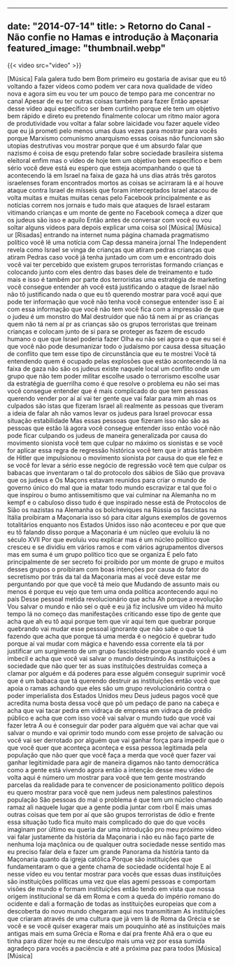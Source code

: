 
---
date: "2014-07-14"
title: > 
    Retorno do Canal - Não confie no Hamas e introdução à Maçonaria
featured_image: "thumbnail.webp"
---

{{< video src="video" >}}


[Música]
Fala galera tudo bem Bom primeiro eu
gostaria de avisar que eu tô voltando a
fazer vídeos como podem ver cara nova
qualidade de vídeo nova e agora sim eu
vou ter um pouco de tempo para me
concentrar no canal Apesar de eu ter
outras coisas também para fazer Então
apesar desse vídeo aqui específico ser
bem curtinho porque ele tem um objetivo
bem rápido e direto eu pretendo
finalmente colocar um ritmo maior agora
de produtividade vou voltar a falar
sobre laicidade vou fazer aquele vídeo
que eu já prometi pelo menos umas duas
vezes para mostrar para vocês porque
Marxismo comunismo anarquismo essas
coisas não funcionam são utopias
destrutivas vou mostrar porque que é um
absurdo falar que nazismo é coisa de
esqu pretendo falar sobre sociedade
brasileira sistema eleitoral enfim mas o
vídeo de hoje tem um objetivo bem
específico e bem sério você deve está eu
espero que esteja acompanhando o que tá
acontecendo lá em Israel na faixa de
gaza há uns dias atrás três garotos
israelenses foram encontrados mortos as
coisas se acirraram lá e aí houve ataque
contra Israel de mísseis que foram
interceptados Israel atacou de volta
muitas e muitas muitas cenas pelo
Facebook principalmente e as notícias
correm nos jornais e tudo mais que
ataques de Israel estaram vitimando
crianças e um monte de gente no Facebook
começa a dizer que os judeus são isso e
aquilo
Então antes de conversar com você eu vou
soltar alguns vídeos para depois
explicar uma coisa sol
[Música]
[Música]
ur
[Risadas]
entrando na internet numa página chamada
pragmatismo político você lê uma notícia
com Cap dessa maneira jornal The
Independent revela como Israel se vinga
de crianças que atiram pedras crianças
que atiram Pedras caso você já tenha
juntado um com um e encontrado dois você
vai ter percebido que existem grupos
terroristas formando crianças e
colocando junto com eles dentro das
bases dele de treinamento e tudo mais e
isso é também por parte dos terroristas
uma estratégia de marketing você
consegue entender ah você está
justificando o ataque de Israel não não
tô justificando nada o que eu tô
querendo mostrar para você aqui que pode
ter informação que você não tenha você
consegue entender isso E aí com essa
informação que você não tem você fica
com a impressão de que o judeu é um
monstro do Mal destruidor que não tá nem
aí pr as crianças quem não tá nem aí pr
as crianças são os grupos terroristas
que treinam crianças e colocam junto de
si para se proteger as fazem de escudo
humano o que que Israel poderia fazer
Olha eu não sei agora o que eu sei é que
você não pode desumanizar todo o
judaísmo por causa dessa situação de
conflito que tem esse tipo de
circunstância que eu te mostrei Você tá
entendendo quem é ocupado pelas
explosões que estão acontecendo lá na
faixa de gaza não são os judeus existe
naquele local um conflito onde um grupo
que não tem poder militar escolhe usado
o terrorismo escolhe usar da estratégia
de guerrilha como é que resolve o
problema eu não sei mas você consegue
entender que é mais complicado do que
tem pessoas querendo vender por aí aí
vai ter gente que vai falar para mim ah
mas os culpados são istas que fizeram
Israel ali realmente as pessoas que
tiveram a ideia de falar ah não vamos
levar os judeus para Israel provocar
essa situação estabilidade Mas essas
pessoas que fizeram isso não são as
pessoas que estão lá agora você consegue
entender isso então você não pode ficar
culpando os judeus de maneira
generalizada por causa do movimento
sionista você tem que culpar no máximo
os sionistas e se você for aplicar essa
regra de regressão histórica você tem
que ir atrás também de Hitler que
impulsionou o movimento sionista por
causa do que ele fez e se você for levar
a sério esse negócio de regressão você
tem que culpar os babacas que inventaram
o tal do protocolo dos sábios de Sião
que provava que os judeus e Os Maçons
estavam reunidos para criar o mundo de
governo único do mal que ia matar todo
mundo escravizar e tal que foi o que
inspirou o bumo antissemitismo que vai
culminar na Alemanha no m kempf e o
cabuloso disso tudo é que inspirado
nesse está de Protocolos de Sião os
nazistas na Alemanha os bolcheviques na
Rússia os fascistas na Itália proibiram
a Maçonaria isso só para citar alguns
exemplos de governos totalitários
enquanto nos Estados Unidos isso não
aconteceu e por que que eu tô falando
disso porque a Maçonaria é um núcleo que
evoluiu lá no século XVII Por que
evoluiu vou explicar mas é um núcleo
político que cresceu e se dividiu em
vários ramos e com vários agrupamentos
diversos mas em suma é um grupo político
tico que se organiza E pelo fato
principalmente de ser secreto foi
proibido por um monte de grupo e muitos
desses grupos o proibiram com boas
intenções por causa do fator do
secretismo por trás da tal da Maçonaria
mas aí você deve estar me perguntando
por que que você tá meio que Mudando de
assunto mais ou menos é porque eu vejo
que tem uma onda política acontecendo
aqui no país Desse pessoal metida
revolucionário que acha Ah porque a
revolução Vou salvar o mundo e não sei o
quê e eu já fiz inclusive um vídeo há
muito tempo lá no começo das
manifestações criticando esse tipo de
gente que acha que ah eu tô aqui porque
tem que vir aqui tem que quebrar porque
quebrando vai mudar esse pessoal
ignorante que não sabe o que tá fazendo
que acha que porque tá uma merda é o
negócio é quebrar tudo porque aí vai
mudar com mágica e havendo essa corrente
ela tá por justificar um surgimento de
um grupo fascistoide porque quando você
é um imbecil e acha que você vai salvar
o mundo destruindo As instituições a
sociedade que não quer ter as suas
instituições destruídas começa a clamar
por alguém e dá poderes para esse alguém
conseguir suprimir você que é um babaca
que tá querendo destruir as instituições
então você que apoia o ramas achando que
eles são um grupo revolucionário contra
o poder imperialista dos Estados
Unidos meu Deus judeus pagos você que
acredita numa bosta dessa você que põ um
pedaço de pano na cabeça e acha que vai
tacar pedra em vidraça de empresa em
vidraça de prédio público e acha que com
isso você vai salvar o mundo tudo que
você vai fazer letra A ou é conseguir
dar poder para alguém
que vai achar que vai salvar o mundo e
vai oprimir todo mundo com esse projeto
de salvação ou você vai ser derrotado
por alguém que vai ganhar força para
impedir que o que você quer que aconteça
aconteça e essa pessoa legitimada pela
população que não quer que você faça a
merda que você quer fazer vai ganhar
legitimidade para agir de maneira
digamos não tanto democrática como a
gente está vivendo agora então a
intenção desse meu vídeo de volta aqui é
número um mostrar para você que tem
gente mostrando parcelas da realidade
para te convencer de posicionamento
político depois eu quero mostrar para
você que nem judeus nem palestinos
palestinos população São pessoas do mal
o problema é que tem um núcleo chamado
ramaz ali naquele lugar que a gente
podia juntar com rbol E mais umas outras
coisas que tem por aí que são grupos
terroristas de ódio e frente essa
situação tudo fica muito mais complicado
do que do que vocês imaginam por último
eu queria dar uma introdução pro meu
próximo vídeo vai falar justamente da
história da Maçonaria i não eu não faço
parte de nenhuma loja maçônica ou de
qualquer outra sociedade nesse sentido
mas eu preciso falar dela e fazer um
grande Panorama da história tanto da
Maçonaria quanto da igreja católica
Porque são instituições que
fundamentaram o que a gente chama de
sociedade ocidental hoje E aí nesse
vídeo eu vou tentar mostrar para vocês
que essas duas instituições são
instituições políticas uma vez que elas
agemi pessoas e comportam visões de
mundo e formam instituições então tendo
em vista que nossa origem institucional
se dá em Roma e com a queda do império
romano do ocidente e dali a formação de
todas as instituições europeias que com
a descoberta do novo mundo chegaram aqui
nos transmitiram As instituições que
criaram através de uma cultura que já
vem lá de Roma da Grécia e se você e se
você quiser exagerar mais um pouquinho
até as instituições mais antigas mais em
suma Grécia e Roma e daí pra frente Ahã
era o que eu tinha para dizer hoje eu me
desculpo mais uma vez por essa
sumida agradeço para vocês a
paciência e até a próxima paz para todos
[Música]
[Música]